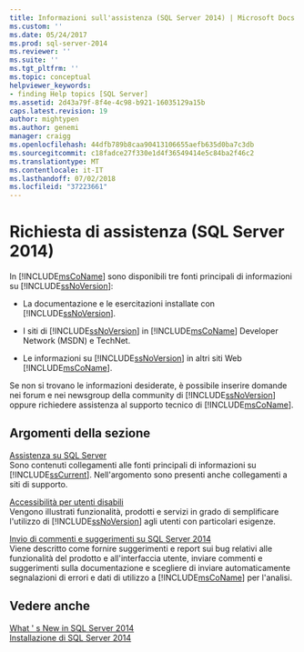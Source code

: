 ```yaml
---
title: Informazioni sull'assistenza (SQL Server 2014) | Microsoft Docs
ms.custom: ''
ms.date: 05/24/2017
ms.prod: sql-server-2014
ms.reviewer: ''
ms.suite: ''
ms.tgt_pltfrm: ''
ms.topic: conceptual
helpviewer_keywords:
- finding Help topics [SQL Server]
ms.assetid: 2d43a79f-8f4e-4c98-b921-16035129a15b
caps.latest.revision: 19
author: mightypen
ms.author: genemi
manager: craigg
ms.openlocfilehash: 44dfb789b8caa90413106655aefb635d0ba7c3db
ms.sourcegitcommit: c18fadce27f330e1d4f36549414e5c84ba2f46c2
ms.translationtype: MT
ms.contentlocale: it-IT
ms.lasthandoff: 07/02/2018
ms.locfileid: "37223661"
---
```

# <a name="getting-assistance-sql-server-2014"></a>Richiesta di assistenza (SQL Server 2014)
  In [!INCLUDE[msCoName](../includes/msconame-md.md)] sono disponibili tre fonti principali di informazioni su [!INCLUDE[ssNoVersion](../includes/ssnoversion-md.md)]:  
  
-   La documentazione e le esercitazioni installate con [!INCLUDE[ssNoVersion](../includes/ssnoversion-md.md)].  
  
-   I siti di [!INCLUDE[ssNoVersion](../includes/ssnoversion-md.md)] in [!INCLUDE[msCoName](../includes/msconame-md.md)] Developer Network (MSDN) e TechNet.  
  
-   Le informazioni su [!INCLUDE[ssNoVersion](../includes/ssnoversion-md.md)] in altri siti Web [!INCLUDE[msCoName](../includes/msconame-md.md)].  
  
 Se non si trovano le informazioni desiderate, è possibile inserire domande nei forum e nei newsgroup della community di [!INCLUDE[ssNoVersion](../includes/ssnoversion-md.md)] oppure richiedere assistenza al supporto tecnico di [!INCLUDE[msCoName](../includes/msconame-md.md)].  
  
## <a name="in-this-section"></a>Argomenti della sezione  
 [Assistenza su SQL Server](../../2014/getting-started/getting-sql-server-assistance.md)  
 Sono contenuti collegamenti alle fonti principali di informazioni su [!INCLUDE[ssCurrent](../includes/sscurrent-md.md)]. Nell'argomento sono presenti anche collegamenti a siti di supporto.  
  
 [Accessibilità per utenti disabili](../../2014/getting-started/accessibility-for-people-with-disabilities.md)  
 Vengono illustrati funzionalità, prodotti e servizi in grado di semplificare l'utilizzo di [!INCLUDE[ssNoVersion](../includes/ssnoversion-md.md)] agli utenti con particolari esigenze.  
  
 [Invio di commenti e suggerimenti su SQL Server 2014](../../2014/getting-started/providing-feedback-for-sql-server-2014.md)  
 Viene descritto come fornire suggerimenti e report sui bug relativi alle funzionalità del prodotto e all'interfaccia utente, inviare commenti e suggerimenti sulla documentazione e scegliere di inviare automaticamente segnalazioni di errori e dati di utilizzo a [!INCLUDE[msCoName](../includes/msconame-md.md)] per l'analisi.  
  
## <a name="see-also"></a>Vedere anche  
 [What ' s New in SQL Server 2014](../sql-server/what-s-new-in-sql-server-2016.md)   
 [Installazione di SQL Server 2014](../database-engine/install-windows/installation-for-sql-server.md)  
  
  
